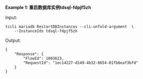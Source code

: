 **Example 1: 重启数据库实例tdsql-fdpjf5zh**



Input: 

```
tccli mariadb RestartDBInstances --cli-unfold-argument  \
    --InstanceIds tdsql-fdpjf5zh
```

Output: 
```
{
    "Response": {
        "FlowId": 1003623,
        "RequestId": "1ec14227-d149-4b32-8654-01fb6eaf3bfd"
    }
}
```

